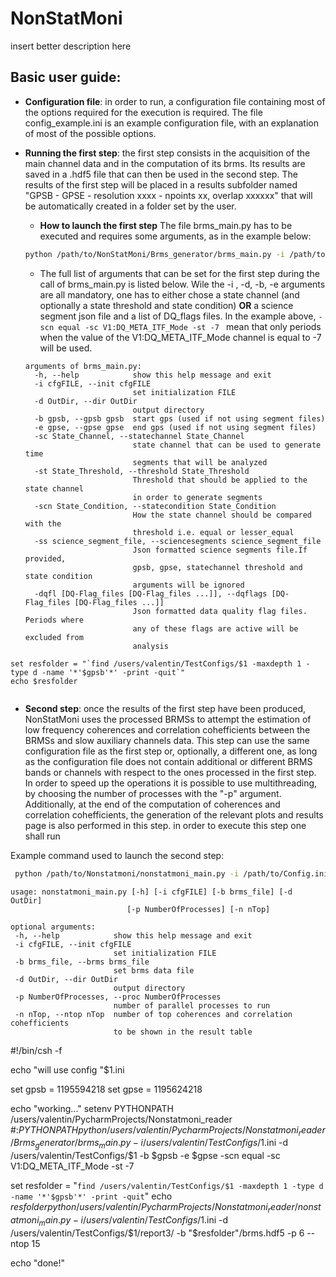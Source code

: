 # NonStatMoni
insert better description here

## Basic user guide:
* **Configuration file**: in order to run, a configuration file containing most of the options required for the execution is required. The file config_example.ini is an example configuration file, with an explanation of most of the possible options.

* **Running the first step**: the first step consists in the acquisition of the main channel data and in the computation of its brms. Its results are saved in a .hdf5 file that can then be used in the second step. The results of the first step will be placed in a results subfolder named "GPSB - GPSE - resolution xxxx - npoints xx, overlap xxxxxx" that will be automatically created in a folder set by the user.

   * **How to launch the first step** The file brms_main.py has to be executed and requires some arguments, as in the example below:
  ```sh
  python /path/to/NonStatMoni/Brms_generator/brms_main.py -i /path/to/config_file.ini -d /path/to/results/folder -b gpsb -e gpse -scn equal -sc V1:DQ_META_ITF_Mode -st -7 
  ```

  * The full list of arguments that can be set for the first step during the call of brms_main.py is listed below. Wile the -i , -d, -b, -e arguments are all mandatory, one has to either chose a state channel (and optionally a state threshold and state condition) **OR** a science segment json file and a list of DQ_flags files. 
 In the example above, ```-scn equal -sc V1:DQ_META_ITF_Mode -st -7 ``` mean that only periods when the value of the V1:DQ_META_ITF_Mode channel is equal to -7 will be used. 

  ```
  arguments of brms_main.py:
    -h, --help            show this help message and exit
    -i cfgFILE, --init cfgFILE
                          set initialization FILE
    -d OutDir, --dir OutDir
                          output directory
    -b gpsb, --gpsb gpsb  start gps (used if not using segment files)
    -e gpse, --gpse gpse  end gps (used if not using segment files)
    -sc State_Channel, --statechannel State_Channel
                          state channel that can be used to generate time
                          segments that will be analyzed
    -st State_Threshold, --threshold State_Threshold
                          Threshold that should be applied to the state channel
                          in order to generate segments
    -scn State_Condition, --statecondition State_Condition
                          How the state channel should be compared with the
                          threshold i.e. equal or lesser_equal
    -ss science_segment_file, --sciencesegments science_segment_file
                          Json formatted science segments file.If provided,
                          gpsb, gpse, statechannel threshold and state condition
                          arguments will be ignored
    -dqfl [DQ-Flag_files [DQ-Flag_files ...]], --dqflags [DQ-Flag_files [DQ-Flag_files ...]]
                          Json formatted data quality flag files. Periods where
                          any of these flags are active will be excluded from
                          analysis

  ```
```
set resfolder = "`find /users/valentin/TestConfigs/$1 -maxdepth 1 -type d -name '*'$gpsb'*' -print -quit`"
echo $resfolder
 
```
  
* **Second step**: once the results of the first step have been produced, NonStatMoni uses the processed BRMSs to attempt the estimation of low frequency coherences and correlation cohefficients between the BRMSs and slow auxiliary channels data. This step can use the same configuration file as the first step or, optionally, a different one, as long as the configuration file does not contain additional or different BRMS bands or channels with respect to the ones processed in the first step.
In order to speed up the operations it is possible to use multithreading, by choosing the number of processes with the "-p" argument.
Additionally, at the end of the computation of coherences and correlation cohefficients, the generation of the relevant plots and results page is also performed in this step. in order to execute this step one shall run

Example command used to launch the second step:
```sh
 python /path/to/Nonstatmoni/nonstatmoni_main.py -i /path/to/Config.ini -d /path/to/output/results-b /path/to/brms.hdf5 -p 5 --ntop 15
 ```

 ```
usage: nonstatmoni_main.py [-h] [-i cfgFILE] [-b brms_file] [-d OutDir]
                           [-p NumberOfProcesses] [-n nTop]

optional arguments:
  -h, --help            show this help message and exit
  -i cfgFILE, --init cfgFILE
                        set initialization FILE
  -b brms_file, --brms brms_file
                        set brms data file
  -d OutDir, --dir OutDir
                        output directory
  -p NumberOfProcesses, --proc NumberOfProcesses
                        number of parallel processes to run
  -n nTop, --ntop nTop  number of top coherences and correlation cohefficients
                        to be shown in the result table
 ```



#!/bin/csh -f

echo "will use config "$1.ini

set gpsb = 1195594218
set gpse = 1195624218




echo "working..."
setenv PYTHONPATH /users/valentin/PycharmProjects/Nonstatmoni_reader #:$PYTHONPATH
python /users/valentin/PycharmProjects/Nonstatmoni_reader/Brms_generator/brms_main.py -i /users/valentin/TestConfigs/$1.ini -d /users/valentin/TestConfigs/$1 -b $gpsb -e $gpse -scn equal -sc V1:DQ_META_ITF_Mode -st -7 

set resfolder = "`find /users/valentin/TestConfigs/$1 -maxdepth 1 -type d -name '*'$gpsb'*' -print -quit`"
echo $resfolder
python /users/valentin/PycharmProjects/Nonstatmoni_reader/nonstatmoni_main.py -i /users/valentin/TestConfigs/$1.ini -d /users/valentin/TestConfigs/$1/report3/ -b "$resfolder"/brms.hdf5 -p 6 --ntop 15 

echo "done!"
 
